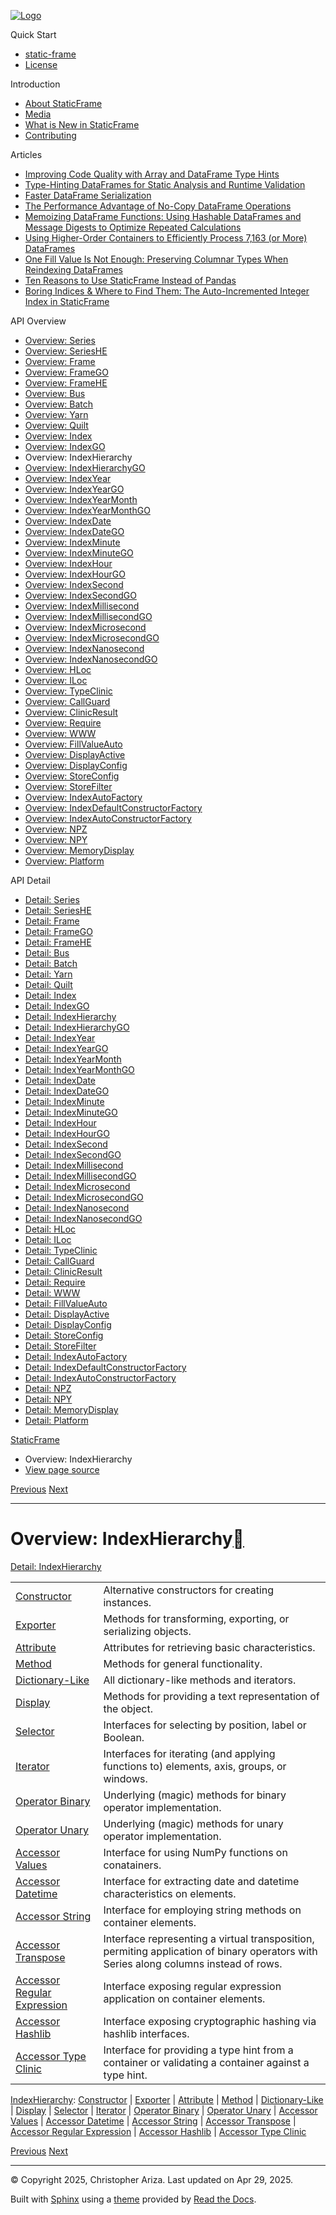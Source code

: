 [![Logo](../_static/sf-logo-web_icon-small.png)](../index.md)

Quick Start

* [static-frame](../readme.md)
* [License](../license.md)

Introduction

* [About StaticFrame](../intro.md)
* [Media](../intro.md#media)
* [What is New in StaticFrame](../new.md)
* [Contributing](../contributing.md)

Articles

* [Improving Code Quality with Array and DataFrame Type Hints](../articles/guard.md)
* [Type-Hinting DataFrames for Static Analysis and Runtime Validation](../articles/ftyping.md)
* [Faster DataFrame Serialization](../articles/serialize.md)
* [The Performance Advantage of No-Copy DataFrame Operations](../articles/no_copy.md)
* [Memoizing DataFrame Functions: Using Hashable DataFrames and Message Digests to Optimize Repeated Calculations](../articles/hash.md)
* [Using Higher-Order Containers to Efficiently Process 7,163 (or More) DataFrames](../articles/uhoc.md)
* [One Fill Value Is Not Enough: Preserving Columnar Types When Reindexing DataFrames](../articles/fill_value.md)
* [Ten Reasons to Use StaticFrame Instead of Pandas](../articles/upgrade.md)
* [Boring Indices & Where to Find Them: The Auto-Incremented Integer Index in StaticFrame](../articles/aiii.md)

API Overview

* [Overview: Series](series.md)
* [Overview: SeriesHE](series_he.md)
* [Overview: Frame](frame.md)
* [Overview: FrameGO](frame_go.md)
* [Overview: FrameHE](frame_he.md)
* [Overview: Bus](bus.md)
* [Overview: Batch](batch.md)
* [Overview: Yarn](yarn.md)
* [Overview: Quilt](quilt.md)
* [Overview: Index](index.md)
* [Overview: IndexGO](index_go.md)
* Overview: IndexHierarchy
* [Overview: IndexHierarchyGO](index_hierarchy_go.md)
* [Overview: IndexYear](index_year.md)
* [Overview: IndexYearGO](index_year_go.md)
* [Overview: IndexYearMonth](index_year_month.md)
* [Overview: IndexYearMonthGO](index_year_month_go.md)
* [Overview: IndexDate](index_date.md)
* [Overview: IndexDateGO](index_date_go.md)
* [Overview: IndexMinute](index_minute.md)
* [Overview: IndexMinuteGO](index_minute_go.md)
* [Overview: IndexHour](index_hour.md)
* [Overview: IndexHourGO](index_hour_go.md)
* [Overview: IndexSecond](index_second.md)
* [Overview: IndexSecondGO](index_second_go.md)
* [Overview: IndexMillisecond](index_millisecond.md)
* [Overview: IndexMillisecondGO](index_millisecond_go.md)
* [Overview: IndexMicrosecond](index_microsecond.md)
* [Overview: IndexMicrosecondGO](index_microsecond_go.md)
* [Overview: IndexNanosecond](index_nanosecond.md)
* [Overview: IndexNanosecondGO](index_nanosecond_go.md)
* [Overview: HLoc](hloc.md)
* [Overview: ILoc](iloc.md)
* [Overview: TypeClinic](type_clinic.md)
* [Overview: CallGuard](call_guard.md)
* [Overview: ClinicResult](clinic_result.md)
* [Overview: Require](require.md)
* [Overview: WWW](www.md)
* [Overview: FillValueAuto](fill_value_auto.md)
* [Overview: DisplayActive](display_active.md)
* [Overview: DisplayConfig](display_config.md)
* [Overview: StoreConfig](store_config.md)
* [Overview: StoreFilter](store_filter.md)
* [Overview: IndexAutoFactory](index_auto_factory.md)
* [Overview: IndexDefaultConstructorFactory](index_default_constructor_factory.md)
* [Overview: IndexAutoConstructorFactory](index_auto_constructor_factory.md)
* [Overview: NPZ](npz.md)
* [Overview: NPY](npy.md)
* [Overview: MemoryDisplay](memory_display.md)
* [Overview: Platform](platform.md)

API Detail

* [Detail: Series](../api_detail/series.md)
* [Detail: SeriesHE](../api_detail/series_he.md)
* [Detail: Frame](../api_detail/frame.md)
* [Detail: FrameGO](../api_detail/frame_go.md)
* [Detail: FrameHE](../api_detail/frame_he.md)
* [Detail: Bus](../api_detail/bus.md)
* [Detail: Batch](../api_detail/batch.md)
* [Detail: Yarn](../api_detail/yarn.md)
* [Detail: Quilt](../api_detail/quilt.md)
* [Detail: Index](../api_detail/index.md)
* [Detail: IndexGO](../api_detail/index_go.md)
* [Detail: IndexHierarchy](../api_detail/index_hierarchy.md)
* [Detail: IndexHierarchyGO](../api_detail/index_hierarchy_go.md)
* [Detail: IndexYear](../api_detail/index_year.md)
* [Detail: IndexYearGO](../api_detail/index_year_go.md)
* [Detail: IndexYearMonth](../api_detail/index_year_month.md)
* [Detail: IndexYearMonthGO](../api_detail/index_year_month_go.md)
* [Detail: IndexDate](../api_detail/index_date.md)
* [Detail: IndexDateGO](../api_detail/index_date_go.md)
* [Detail: IndexMinute](../api_detail/index_minute.md)
* [Detail: IndexMinuteGO](../api_detail/index_minute_go.md)
* [Detail: IndexHour](../api_detail/index_hour.md)
* [Detail: IndexHourGO](../api_detail/index_hour_go.md)
* [Detail: IndexSecond](../api_detail/index_second.md)
* [Detail: IndexSecondGO](../api_detail/index_second_go.md)
* [Detail: IndexMillisecond](../api_detail/index_millisecond.md)
* [Detail: IndexMillisecondGO](../api_detail/index_millisecond_go.md)
* [Detail: IndexMicrosecond](../api_detail/index_microsecond.md)
* [Detail: IndexMicrosecondGO](../api_detail/index_microsecond_go.md)
* [Detail: IndexNanosecond](../api_detail/index_nanosecond.md)
* [Detail: IndexNanosecondGO](../api_detail/index_nanosecond_go.md)
* [Detail: HLoc](../api_detail/hloc.md)
* [Detail: ILoc](../api_detail/iloc.md)
* [Detail: TypeClinic](../api_detail/type_clinic.md)
* [Detail: CallGuard](../api_detail/call_guard.md)
* [Detail: ClinicResult](../api_detail/clinic_result.md)
* [Detail: Require](../api_detail/require.md)
* [Detail: WWW](../api_detail/www.md)
* [Detail: FillValueAuto](../api_detail/fill_value_auto.md)
* [Detail: DisplayActive](../api_detail/display_active.md)
* [Detail: DisplayConfig](../api_detail/display_config.md)
* [Detail: StoreConfig](../api_detail/store_config.md)
* [Detail: StoreFilter](../api_detail/store_filter.md)
* [Detail: IndexAutoFactory](../api_detail/index_auto_factory.md)
* [Detail: IndexDefaultConstructorFactory](../api_detail/index_default_constructor_factory.md)
* [Detail: IndexAutoConstructorFactory](../api_detail/index_auto_constructor_factory.md)
* [Detail: NPZ](../api_detail/npz.md)
* [Detail: NPY](../api_detail/npy.md)
* [Detail: MemoryDisplay](../api_detail/memory_display.md)
* [Detail: Platform](../api_detail/platform.md)

[StaticFrame](../index.md)

* Overview: IndexHierarchy
* [View page source](../_sources/api_overview/index_hierarchy.rst.txt)

[Previous](index_go.md "Overview: IndexGO")
[Next](index_hierarchy_go.md "Overview: IndexHierarchyGO")

---

# Overview: IndexHierarchy[](#overview-indexhierarchy "Link to this heading")

[Detail: IndexHierarchy](../api_detail/index_hierarchy.md#api-detail-indexhierarchy)

|  |  |
| --- | --- |
| [Constructor](index_hierarchy-constructor.md#api-overview-indexhierarchy-constructor) | Alternative constructors for creating instances. |
| [Exporter](index_hierarchy-exporter.md#api-overview-indexhierarchy-exporter) | Methods for transforming, exporting, or serializing objects. |
| [Attribute](index_hierarchy-attribute.md#api-overview-indexhierarchy-attribute) | Attributes for retrieving basic characteristics. |
| [Method](index_hierarchy-method.md#api-overview-indexhierarchy-method) | Methods for general functionality. |
| [Dictionary-Like](index_hierarchy-dictionary_like.md#api-overview-indexhierarchy-dictionary-like) | All dictionary-like methods and iterators. |
| [Display](index_hierarchy-display.md#api-overview-indexhierarchy-display) | Methods for providing a text representation of the object. |
| [Selector](index_hierarchy-selector.md#api-overview-indexhierarchy-selector) | Interfaces for selecting by position, label or Boolean. |
| [Iterator](index_hierarchy-iterator.md#api-overview-indexhierarchy-iterator) | Interfaces for iterating (and applying functions to) elements, axis, groups, or windows. |
| [Operator Binary](index_hierarchy-operator_binary.md#api-overview-indexhierarchy-operator-binary) | Underlying (magic) methods for binary operator implementation. |
| [Operator Unary](index_hierarchy-operator_unary.md#api-overview-indexhierarchy-operator-unary) | Underlying (magic) methods for unary operator implementation. |
| [Accessor Values](index_hierarchy-accessor_values.md#api-overview-indexhierarchy-accessor-values) | Interface for using NumPy functions on conatainers. |
| [Accessor Datetime](index_hierarchy-accessor_datetime.md#api-overview-indexhierarchy-accessor-datetime) | Interface for extracting date and datetime characteristics on elements. |
| [Accessor String](index_hierarchy-accessor_string.md#api-overview-indexhierarchy-accessor-string) | Interface for employing string methods on container elements. |
| [Accessor Transpose](index_hierarchy-accessor_transpose.md#api-overview-indexhierarchy-accessor-transpose) | Interface representing a virtual transposition, permiting application of binary operators with Series along columns instead of rows. |
| [Accessor Regular Expression](index_hierarchy-accessor_regular_expression.md#api-overview-indexhierarchy-accessor-regular-expression) | Interface exposing regular expression application on container elements. |
| [Accessor Hashlib](index_hierarchy-accessor_hashlib.md#api-overview-indexhierarchy-accessor-hashlib) | Interface exposing cryptographic hashing via hashlib interfaces. |
| [Accessor Type Clinic](index_hierarchy-accessor_type_clinic.md#api-overview-indexhierarchy-accessor-type-clinic) | Interface for providing a type hint from a container or validating a container against a type hint. |

[IndexHierarchy](#api-overview-indexhierarchy): [Constructor](index_hierarchy-constructor.md#api-overview-indexhierarchy-constructor) | [Exporter](index_hierarchy-exporter.md#api-overview-indexhierarchy-exporter) | [Attribute](index_hierarchy-attribute.md#api-overview-indexhierarchy-attribute) | [Method](index_hierarchy-method.md#api-overview-indexhierarchy-method) | [Dictionary-Like](index_hierarchy-dictionary_like.md#api-overview-indexhierarchy-dictionary-like) | [Display](index_hierarchy-display.md#api-overview-indexhierarchy-display) | [Selector](index_hierarchy-selector.md#api-overview-indexhierarchy-selector) | [Iterator](index_hierarchy-iterator.md#api-overview-indexhierarchy-iterator) | [Operator Binary](index_hierarchy-operator_binary.md#api-overview-indexhierarchy-operator-binary) | [Operator Unary](index_hierarchy-operator_unary.md#api-overview-indexhierarchy-operator-unary) | [Accessor Values](index_hierarchy-accessor_values.md#api-overview-indexhierarchy-accessor-values) | [Accessor Datetime](index_hierarchy-accessor_datetime.md#api-overview-indexhierarchy-accessor-datetime) | [Accessor String](index_hierarchy-accessor_string.md#api-overview-indexhierarchy-accessor-string) | [Accessor Transpose](index_hierarchy-accessor_transpose.md#api-overview-indexhierarchy-accessor-transpose) | [Accessor Regular Expression](index_hierarchy-accessor_regular_expression.md#api-overview-indexhierarchy-accessor-regular-expression) | [Accessor Hashlib](index_hierarchy-accessor_hashlib.md#api-overview-indexhierarchy-accessor-hashlib) | [Accessor Type Clinic](index_hierarchy-accessor_type_clinic.md#api-overview-indexhierarchy-accessor-type-clinic)

[Previous](index_go.md "Overview: IndexGO")
[Next](index_hierarchy_go.md "Overview: IndexHierarchyGO")

---

© Copyright 2025, Christopher Ariza.
Last updated on Apr 29, 2025.

Built with [Sphinx](https://www.sphinx-doc.org/) using a
[theme](https://github.com/readthedocs/sphinx_rtd_theme)
provided by [Read the Docs](https://readthedocs.org).